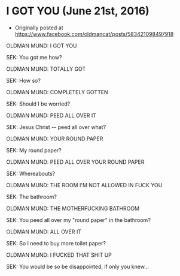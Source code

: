 # I GOT YOU (June 21st, 2016)

 * Originally posted at https://www.facebook.com/oldmancat/posts/583421098497918

OLDMAN MUND: I GOT YOU

SEK: You got me how?

OLDMAN MUND: TOTALLY GOT

SEK: How so?

OLDMAN MUND: COMPLETELY GOTTEN

SEK: Should I be worried?

OLDMAN MUND: PEED ALL OVER IT

SEK: Jesus Christ -- peed all over what?

OLDMAN MUND: YOUR ROUND PAPER

SEK: My round paper?

OLDMAN MUND: PEED ALL OVER YOUR ROUND PAPER

SEK: Whereabouts?

OLDMAN MUND: THE ROOM I'M NOT ALLOWED IN FUCK YOU

SEK: The bathroom?

OLDMAN MUND: THE MOTHERFUCKING BATHROOM

SEK: You peed all over my "round paper" in the bathroom?

OLDMAN MUND: ALL OVER IT

SEK: So I need to buy more toilet paper?

OLDMAN MUND: I FUCKED THAT SHIT UP

SEK: You would be so be disappointed, if only you knew...

